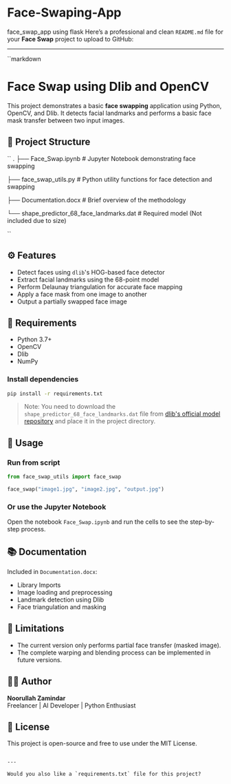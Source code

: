 # Face-Swaping-App
face_swap_app using flask 
Here’s a professional and clean `README.md` file for your **Face Swap** project to upload to GitHub:

---

``markdown
# Face Swap using Dlib and OpenCV

This project demonstrates a basic **face swapping** application using Python, OpenCV, and Dlib. It detects facial landmarks and performs a basic face mask transfer between two input images.

## 📁 Project Structure

``
.
├── Face_Swap.ipynb           # Jupyter Notebook demonstrating face swapping

├── face_swap_utils.py        # Python utility functions for face detection and swapping

├── Documentation.docx        # Brief overview of the methodology

└── shape_predictor_68_face_landmarks.dat  # Required model (Not included due to size)

``

## ⚙️ Features

- Detect faces using `dlib`'s HOG-based face detector
- Extract facial landmarks using the 68-point model
- Perform Delaunay triangulation for accurate face mapping
- Apply a face mask from one image to another
- Output a partially swapped face image

## 🧠 Requirements

- Python 3.7+
- OpenCV
- Dlib
- NumPy

### Install dependencies

```bash
pip install -r requirements.txt
```

> Note: You need to download the `shape_predictor_68_face_landmarks.dat` file from [dlib's official model repository](http://dlib.net/files/shape_predictor_68_face_landmarks.dat.bz2) and place it in the project directory.

## 📝 Usage

### Run from script
```python
from face_swap_utils import face_swap

face_swap("image1.jpg", "image2.jpg", "output.jpg")
```

### Or use the Jupyter Notebook
Open the notebook `Face_Swap.ipynb` and run the cells to see the step-by-step process.

## 📚 Documentation

Included in `Documentation.docx`:
- Library Imports
- Image loading and preprocessing
- Landmark detection using Dlib
- Face triangulation and masking

## 🚧 Limitations

- The current version only performs partial face transfer (masked image).
- The complete warping and blending process can be implemented in future versions.

## 👨‍💻 Author

**Noorullah Zamindar**  
Freelancer | AI Developer | Python Enthusiast

## 📝 License

This project is open-source and free to use under the MIT License.
```

---

Would you also like a `requirements.txt` file for this project?
